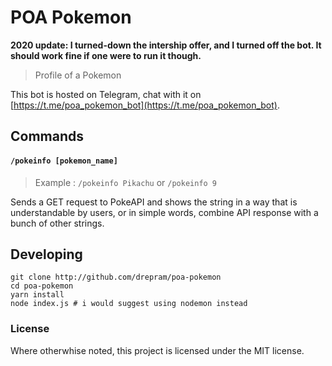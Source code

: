 # POA Pokemon
**2020 update: I turned-down the intership offer, and I turned off the bot. It should work fine if one were to run it though.**

> Profile of a Pokemon

This bot is hosted on Telegram, chat with it on [https://t.me/poa_pokemon_bot](https://t.me/poa_pokemon_bot).

## Commands

#### `/pokeinfo [pokemon_name]`

> Example : `/pokeinfo Pikachu` or `/pokeinfo 9`

Sends a GET request to PokeAPI and shows the string in a way that is understandable by users, or in simple words, combine API response with a bunch of other strings.

## Developing

```shell
git clone http://github.com/drepram/poa-pokemon
cd poa-pokemon
yarn install
node index.js # i would suggest using nodemon instead
```

### License

Where otherwhise noted, this project is licensed under the MIT license.
